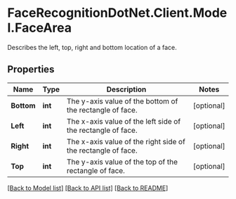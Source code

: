 # FaceRecognitionDotNet.Client.Model.FaceArea
Describes the left, top, right and bottom location of a face.
## Properties

Name | Type | Description | Notes
------------ | ------------- | ------------- | -------------
**Bottom** | **int** | The y-axis value of the bottom of the rectangle of face. | [optional] 
**Left** | **int** | The x-axis value of the left side of the rectangle of face. | [optional] 
**Right** | **int** | The x-axis value of the right side of the rectangle of face. | [optional] 
**Top** | **int** | The y-axis value of the top of the rectangle of face. | [optional] 

[[Back to Model list]](../README.md#documentation-for-models) [[Back to API list]](../README.md#documentation-for-api-endpoints) [[Back to README]](../README.md)

